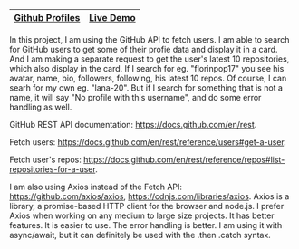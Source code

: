 | [Github Profiles](https://github.com/lana-20/50_Projects_in_50_Days/tree/main/GithubProfiles) | [Live Demo](https://lana-20.github.io/github-profiles/) |
|----|----|

In this project, I am using the GitHub API to fetch users.
I am able to search for GitHub users to get some of their profie data and display it in a card.
And I am making a separate request to get the user's latest 10 repositories, which also display in the card.
If I search for eg. "florinpop17" you see his avatar, name, bio, followers, following, his latest 10 repos.
Of course, I can searh for my own eg. "lana-20". But if I search for something that is not a name, 
it will say "No profile with this username", and do some error handling as well.

GitHub REST API documentation: https://docs.github.com/en/rest.

Fetch users: https://docs.github.com/en/rest/reference/users#get-a-user.

Fetch user's repos: https://docs.github.com/en/rest/reference/repos#list-repositories-for-a-user.

I am also using Axios instead of the Fetch API: https://github.com/axios/axios, https://cdnjs.com/libraries/axios.
Axios is a library, a promise-based HTTP client for the browser and node.js.
I prefer Axios when working on any medium to large size projects. It has better features.
It is easier to use. The error handling is better. I am using it with async/await, but it can 
definitely be used with the .then .catch syntax.
